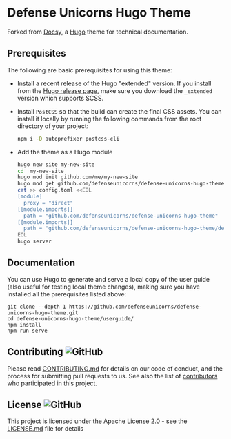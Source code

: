 # Defense Unicorns Hugo Theme

Forked from [Docsy](https://github.com/defenseunicorns/defense-unicorns-hugo-theme), a [Hugo](https://gohugo.io) theme
for technical documentation.

## Prerequisites

The following are basic prerequisites for using this theme:

- Install a recent release of the Hugo "extended" version. If you install from the
  [Hugo release page](https://github.com/gohugoio/hugo/releases), make sure you download the `_extended` version which
  supports SCSS.

- Install `PostCSS` so that the build can create the final CSS assets. You can install it locally by running the
  following commands from the root directory of your project:

  ```bash
  npm i -D autoprefixer postcss-cli
  ```

- Add the theme as a Hugo module

  ```bash
  hugo new site my-new-site
  cd  my-new-site
  hugo mod init github.com/me/my-new-site
  hugo mod get github.com/defenseunicorns/defense-unicorns-hugo-theme
  cat >> config.toml <<EOL
  [module]
    proxy = "direct"
  [[module.imports]]
    path = "github.com/defenseunicorns/defense-unicorns-hugo-theme"
  [[module.imports]]
    path = "github.com/defenseunicorns/defense-unicorns-hugo-theme/dependencies"
  EOL
  hugo server
  ```

## Documentation

You can use Hugo to generate and serve a local copy of the user guide (also useful for testing local theme changes),
making sure you have installed all the prerequisites listed above:

```console
git clone --depth 1 https://github.com/defenseunicorns/defense-unicorns-hugo-theme.git
cd defense-unicorns-hugo-theme/userguide/
npm install
npm run serve
```

## Contributing ![GitHub](https://img.shields.io/github/contributors/defenseunicorns/defense-unicorns-hugo-theme)

Please read [CONTRIBUTING.md](https://github.com/defenseunicorns/defense-unicorns-hugo-theme/blob/main/CONTRIBUTING.md)
for details on our code of conduct, and the process for submitting pull requests to us. See also the list of
[contributors](https://github.com/defenseunicorns/defense-unicorns-hugo-theme/graphs/contributors) who participated in
this project.

## License ![GitHub](https://img.shields.io/github/license/defenseunicorns/defense-unicorns-hugo-theme)

This project is licensed under the Apache License 2.0 - see the
[LICENSE.md](https://github.com/defenseunicorns/defense-unicorns-hugo-theme/blob/main/LICENSE) file for details
